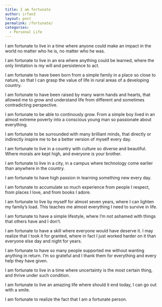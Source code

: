 ```yaml
---
title: I am fortunate
author: irfan3
layout: post
permalink: /fortunate/
categories:
  - Personal Life
---
```

I am fortunate to live in a time where anyone could make an impact in the world no matter who he is, no matter who he was.

I am fortunate to live in an era where anything could be learned, where the only limitation is my will and persistence to act.

I am fortunate to have been born from a simple family in a place so close to nature, so that I can grasp the value of life in rural areas of a developing country.

I am fortunate to have been raised by many warm hands and hearts, that allowed me to grow and understand life from different and sometimes contradicting perspective.

I am fortunate to be able to continously grow. From a simple boy lived in an almost extreme poverty into a conscious young man so passionate about everything.

I am fortunate to be surrounded with many brilliant minds, that directly or indirectly inspire me to be a better version of myself every day.

I am fortunate to live in a country with culture so diverse and beautiful. Where morals are kept high, and everyone is your brother.

I am fortunate to live in a city, in a campus where technology come earlier than anywhere in the country.

I am fortunate to have high passion in learning something new every day.

I am fortunate to accumulate so much experience from people I respect, from places I love, and from books I adore.

I am fortunate to live by myself for almost seven years, where I can lighten my family&#8217;s load. This teaches me almost everything I need to survive in life.

I am fortunate to have a simple lifestyle, where I&#8217;m not ashamed with things that others have and I don&#8217;t.

I am fortunate to have a skill where everyone would have deserve it. I may realize that I took it for granted, where in fact I just worked harder on it than everyone else day and night for years.

I am fortunate to have so many people supported me without wanting anything in return. I&#8217;m so grateful and I thank them for everything and every help they have given.

I am fortunate to live in a time where uncertainty is the most certain thing, and thrive under such condition.

I am fortunate to live an amazing life where should it end today, I can go out with a smile.

I am fortunate to realize the fact that I am a fortunate person.